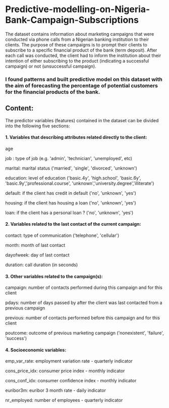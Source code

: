 # Predictive-modelling-on-Nigeria-Bank-Campaign-Subscriptions
The dataset contains information about marketing campaigns that were conducted via phone calls from a Nigerian banking institution to their clients.
The purpose of these campaigns is to prompt their clients to subscribe to a specific financial product of the bank (term deposit). 
After each call was conducted, the client had to inform the institution about their intention of either subscribing to the product (indicating a successful campaign) or not (unsuccessful campaign). 

### I found patterns and built predictive model on this dataset with the aim of forecasting the percentage of potential customers for the financial products of the bank.

## Content: 
The predictor variables (features) contained in the dataset can be divided into the following five sections:

#### 1. Variables that describing attributes related directly to the client:

age

job : type of job (e.g. 'admin', 'technician', 'unemployed', etc)

marital: marital status ('married', 'single', 'divorced', 'unknown')

education: level of education ('basic.4y', 'high.school', 'basic.6y', 'basic.9y','professional.course', 'unknown','university.degree','illiterate')

default: if the client has credit in default ('no', 'unknown', 'yes')

housing: if the client has housing a loan ('no', 'unknown', 'yes')

loan: if the client has a personal loan ? ('no', 'unknown', 'yes')

#### 2. Variables related to the last contact of the current campaign:

contact: type of communication ('telephone', 'cellular')

month: month of last contact

dayofweek: day of last contact

duration: call duration (in seconds)

#### 3. Other variables related to the campaign(s):

campaign: number of contacts performed during this campaign and for this client

pdays: number of days passed by after the client was last contacted from a previous campaign

previous: number of contacts performed before this campaign and for this client

poutcome: outcome of previous marketing campaign ('nonexistent', 'failure', 'success')

#### 4. Socioeconomic variables:

emp_var_rate: employment variation rate - quarterly indicator

cons_price_idx: consumer price index - monthly indicator

cons_conf_idx: consumer confidence index - monthly indicator

euribor3m: euribor 3 month rate - daily indicator

nr_employed: number of employees - quarterly indicator
